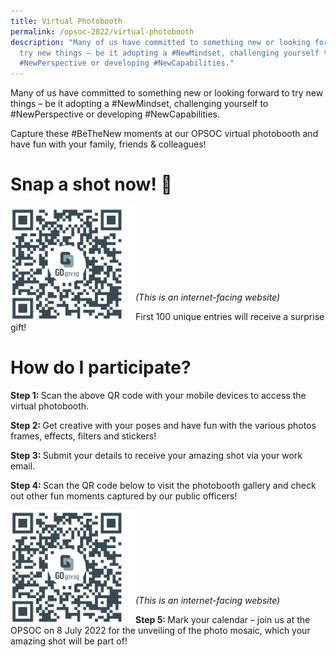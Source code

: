 ```yaml
---
title: Virtual Photobooth
permalink: /opsoc-2022/virtual-photobooth
description: "Many of us have committed to something new or looking forward to
  try new things – be it adopting a #NewMindset, challenging yourself to
  #NewPerspective or developing #NewCapabilities."
---
```

Many of us have committed to something new or looking forward to try new things – be it adopting a #NewMindset, challenging yourself to #NewPerspective or developing #NewCapabilities.

Capture these #BeTheNew moments at our OPSOC virtual photobooth and have fun with your family, friends & colleagues! 


# Snap a shot now! 📸
<img src="/images/opsoc22-qr-registration.png" alt="QR Code" style="width:200px;" align="left"/>
<br><br><br><br><br><br><br><br>
<i>(This is an internet-facing website)</i>

First 100 unique entries will receive a surprise gift!


# How do I participate? 

<b>Step 1: </b><span>Scan the above QR code with your mobile devices to access the virtual photobooth. </span>

<b>Step 2: </b><span>Get creative with your poses and have fun with the various photos frames, effects, filters and stickers! </span>

<b>Step 3: </b><span>Submit your details to receive your amazing shot via your work email.  </span>

<b>Step 4: </b><span>Scan the QR code below to visit the photobooth gallery and check out other fun moments captured by our public officers!  </span>

<img src="/images/opsoc22-qr-registration.png" alt="QR Code" style="width:200px;" align="left"/>
<br><br><br><br><br><br><br><br>
<i>(This is an internet-facing website)</i>

<b>Step 5: </b><span>Mark your calendar – join us at the OPSOC on 8 July 2022 for the unveiling of the photo mosaic, which your amazing shot will be part of!</span>